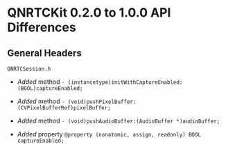 # QNRTCKit 0.2.0 to 1.0.0 API Differences

## General Headers

```
QNRTCSession.h
```

- *Added* method `- (instancetype)initWithCaptureEnabled:(BOOL)captureEnabled;`
- *Added* method `- (void)pushPixelBuffer:(CVPixelBufferRef)pixelBuffer;`
- *Added* method `- (void)pushAudioBuffer:(AudioBuffer *)audioBuffer;` 

- *Added* property `@property (nonatomic, assign, readonly) BOOL captureEnabled;`



